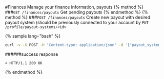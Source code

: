 #Finances
Manage your finance information, payouts
{% method %}
###`GET /finances/payouts`
Get pending payouts
{% endmethod %}
{% method %}
###`POST /finances/payouts`
Create new payout with desired payout system (should be previously connected to your account by `PUT /profile/payout-systems/<id>`

{% sample lang="bash" %}
```bash
curl -v -X POST -H 'Content-type: application/json' -d '{"payout_system_id":1,"amount":9.99}' -b 'connect.sid=s%3AqakdZrNAHauz6JDFBc3j97TN11b4EymV.g7AOMWEFfUatN125nqAnEo0K2th0gYlYX2OKhkUoosw' http://dashboard.everad.com/v2/finances/payouts
```
######success response
```
< HTTP/1.1 200 OK
```
{% endmethod %}



